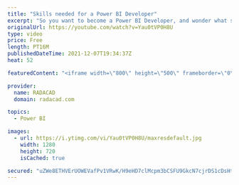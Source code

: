 ```yaml
---
title: "Skills needed for a Power BI Developer"
excerpt: "So you want to become a Power BI Developer, and wonder what skills you need to learn, what are the best resources to learn from, and where to start? This is an article and video explaining those in detail and helping you in your journey to become a Power BI Developer. Find all the links in my blog article"
originalUrl: https://youtube.com/watch?v=Yau0tVP0H8U
type: video
price: Free
length: PT16M
publishedDateTime: 2021-12-07T19:34:37Z
heat: 52

featuredContent: "<iframe width=\"800\" height=\"500\" frameborder=\"0\" src=\"https://www.youtube.com/embed/Yau0tVP0H8U\" allow=\"accelerometer; autoplay; encrypted-media; gyroscope; picture-in-picture\" allowfullscreen></iframe>"

provider:
  name: RADACAD
  domain: radacad.com

topics:
  - Power BI

images:
  - url: https://i.ytimg.com/vi/Yau0tVP0H8U/maxresdefault.jpg
    width: 1280
    height: 720
    isCached: true

secured: "uZWe8ETHVErUOWEVafPv1VRwK/H9eHD7clMcpm3bCSFU9GkcN7cjrDS1cDsHtieT+czZcSDP/fwLYhibBSQOYWZO7+ruoskQ88WfcgcePZBB4H/94WBjxNK0Cg7buZTGcLM8af6cRVK+Z8sCInEF5Fgr1BBwqL28h5/iFDzPIt3Mu+JiTLaLT/GMRNnnlZ3CYupM8WjMU3GHEhFILrkPMI0/mkCPY6yHty14SoD3GAQ0cY6/ZeEd23LKAdIbcpamjYkxn4ckkO3JDinSSuE2dv0Hpbt1ss8nO4XK/x3A6A7/mJwRbodDmo2trK8GAPAfH/PWRo9vuFgipOdpSdk6Y92Q30eRjyzcaLMSgDqGV6kRgTnDfvaqeTaZoZ4sWwV1qFgjXC7/G684nnzajeFEhYlhjZ+Ij4qwminSFJ+1M4Y=;9vxU4HMJcBXRqxwX728vEg=="
---
```


